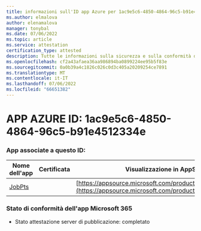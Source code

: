 ```yaml
---
title: informazioni sull'ID app Azure per 1ac9e5c6-4850-4864-96c5-b91e4512334e
ms.author: elmalova
author: elenamalova
manager: tonybal
ms.date: 07/06/2022
ms.topic: article
ms.service: attestation
certification_type: attested
description: Tutte le informazioni sulla sicurezza e sulla conformità disponibili per 1ac9e5c6-4850-4864-96c5-b91e4512334e.
ms.openlocfilehash: cf2a43afaea36aa986894ba0899224ee95b5f83e
ms.sourcegitcommit: 0a0b39a4c1826c026c0d3c405a20209254ce7891
ms.translationtype: MT
ms.contentlocale: it-IT
ms.lasthandoff: 07/06/2022
ms.locfileid: "66651382"
---
```

# <a name="azure-app-id-1ac9e5c6-4850-4864-96c5-b91e4512334e"></a>APP AZURE ID: 1ac9e5c6-4850-4864-96c5-b91e4512334e


### <a name="apps-associated-with-this-id"></a>App associate a questo ID:
| **Nome dell'app** | **Certificata** | **Visualizzazione in AppSource** |
|--------------|---------------|-----------------------|
| [JobPts](../forward/WA200001849.md) |  | [https://appsource.microsoft.com/product/office/WA200001849](https://appsource.microsoft.com/product/office/WA200001849) |

### <a name="microsoft-365-app-compliance-status"></a>Stato di conformità dell'app Microsoft 365
- Stato attestazione server di pubblicazione: completato
